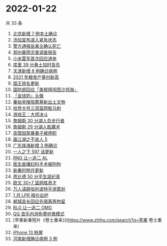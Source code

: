 # 2022-01-22

共 33 条

<!-- BEGIN -->
<!-- 最后更新时间 Sat Jan 22 2022 14:15:11 GMT+0800 (China Standard Time) -->

1. [北京新增 7 例本土确诊](https://www.zhihu.com/search?q=北京疫情)
1. [汤加宣布进入紧急状态](https://www.zhihu.com/search?q=汤加)
1. [警方通报岳某仝确认死亡](https://www.zhihu.com/search?q=警方通报打工寻子)
1. [郑州暴雨灾害调查报告](https://www.zhihu.com/search?q=郑州720特大暴雨)
1. [小米雷军首次回应退休](https://www.zhihu.com/search?q=雷军退休)
1. [库里 39 分勇士加时告负](https://www.zhihu.com/search?q=勇士)
1. [天津新增 8 例确诊病例](https://www.zhihu.com/search?q=天津疫情)
1. [2021 年粮食产量创新高](https://www.zhihu.com/search?q=2021粮食产量)
1. [国王排名更新](https://www.zhihu.com/search?q=国王排名)
1. [国防部回应「美舰擅闯西沙领海」](https://www.zhihu.com/search?q=国防部回应)
1. [「金钱豹」头像](https://www.zhihu.com/search?q=金钱豹头像)
1. [秦始皇陵陪葬墓新出土文物](https://www.zhihu.com/search?q=秦始皇陵)
1. [哈登大号三双篮网胜马刺](https://www.zhihu.com/search?q=篮网)
1. [游戏王：大师决斗](https://www.zhihu.com/search?q=游戏王)
1. [詹姆斯 30 分湖人负步行者](https://www.zhihu.com/search?q=湖人)
1. [詹姆斯 29 分湖人胜魔术](https://www.zhihu.com/search?q=湖人)
1. [高管因家暴妻子被停职](https://www.zhihu.com/search?q=高管家暴)
1. [画江湖之不良人 5](https://www.zhihu.com/search?q=不良人)
1. [广东珠海新增 3 例确诊](https://www.zhihu.com/search?q=广东疫情)
1. [一人之下 597 话更新](https://www.zhihu.com/search?q=一人之下)
1. [RNG 让一追二 AL](https://www.zhihu.com/search?q=rng)
1. [医生直播妇科手术被刑拘](https://www.zhihu.com/search?q=医生直播妇科手术)
1. [新秦时明月更新](https://www.zhihu.com/search?q=新秦时明月)
1. [恩比德 50 分平生涯纪录](https://www.zhihu.com/search?q=恩比德)
1. [欧文 30+7 篮网胜奇才](https://www.zhihu.com/search?q=篮网)
1. [万人请辞哈利波特手游策划](https://www.zhihu.com/search?q=请辞哈利波特策划)
1. [1 月 LPR 报价出炉](https://www.zhihu.com/search?q=LPR)
1. [郸城县长回应先隔离再拘留](https://www.zhihu.com/search?q=河南周口返乡)
1. [BLG 让一追二 OMG](https://www.zhihu.com/search?q=blg)
1. [QQ 音乐内测免费听歌模式](https://www.zhihu.com/search?q=QQ音乐免费听歌)
1. [苹果新春短片《卷土重来》](https://www.zhihu.com/search?q=苹果 卷土重来)
1. [iPhone 13 粉屏](https://www.zhihu.com/search?q=iPhone13粉屏)
1. [河南新增确诊病例 3 例](https://www.zhihu.com/search?q=河南疫情)

<!-- END -->
